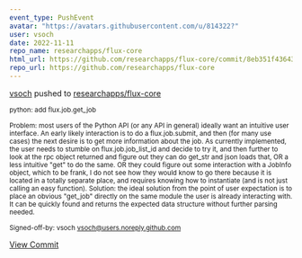 ```yaml
---
event_type: PushEvent
avatar: "https://avatars.githubusercontent.com/u/814322?"
user: vsoch
date: 2022-11-11
repo_name: researchapps/flux-core
html_url: https://github.com/researchapps/flux-core/commit/8eb351f4364363f5c21e0d9965d0f36b23c8284d
repo_url: https://github.com/researchapps/flux-core
---
```


<a href='https://github.com/vsoch' target='_blank'>vsoch</a> pushed to <a href='https://github.com/researchapps/flux-core' target='_blank'>researchapps/flux-core</a>

<small>python: add flux.job.get_job

Problem: most users of the Python API (or any API in
general) ideally want an intuitive user interface.
An early likely interaction is to do a flux.job.submit,
and then (for many use cases) the next desire is to get
more information about the job. As currently implemented,
the user needs to stumble on flux.job.job_list_id and
decide to try it, and then further to look at the rpc
object returned and figure out they can do get_str and
json loads that, OR a less intuitive "get" to do the same.
OR they could figure out some interaction with a JobInfo
object, which to be frank, I do not see how they would
know to go there because it is located in a totally
separate place, and requires knowing how to instantiate
(and is not just calling an easy function).
Solution: the ideal solution from the point of user
expectation is to place an obvious "get_job" directly
on the same module the user is already interacting with.
It can be quickly found and returns the expected data
structure without further parsing needed.

Signed-off-by: vsoch <vsoch@users.noreply.github.com></small>

<a href='https://github.com/researchapps/flux-core/commit/8eb351f4364363f5c21e0d9965d0f36b23c8284d' target='_blank'>View Commit</a>